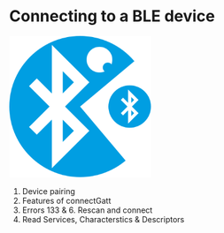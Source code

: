 Connecting to a BLE device
==========================
<img src="./images/puckman.svg" width="256px" height="256px" />
   
   1. Device pairing
   2. Features of connectGatt
   3. Errors 133 & 6. Rescan and connect
   4. Read Services, Characterstics & Descriptors
